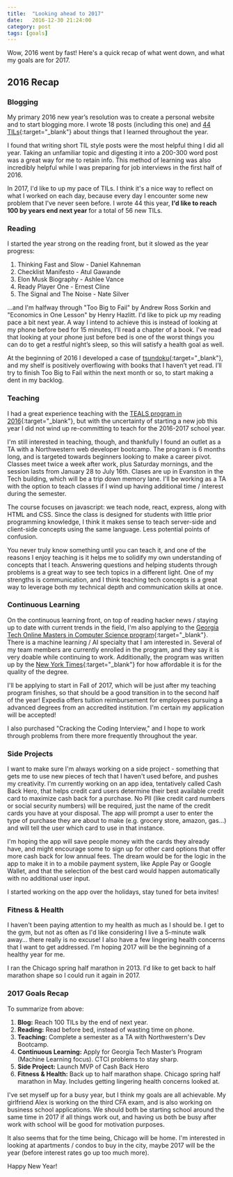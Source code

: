```yaml
---
title:  "Looking ahead to 2017"
date:   2016-12-30 21:24:00
category: post
tags: [goals]
---
```


Wow, 2016 went by fast! Here's a quick recap of what went down, and what my goals are for 2017.

## 2016 Recap

### Blogging

My primary 2016 new year’s resolution was to create a personal website and to start blogging more. I wrote 18 posts (including this one) and [44 TILs][til]{:target="_blank"} about things that I learned throughout the year.

I found that writing short TIL style posts were the most helpful thing I did all year. Taking an unfamiliar topic and digesting it into a 200-300 word post was a great way for me to retain info. This method of learning was also incredibly helpful while I was preparing for job interviews in the first half of 2016.

In 2017, I'd like to up my pace of TILs. I think it's a nice way to reflect on what I worked on each day, because every day I encounter some new problem that I've never seen before. I wrote 44 this year, **I'd like to reach 100 by years end next year** for a total of 56 new TILs.

### Reading

I started the year strong on the reading front, but it slowed as the year progress:

  1. Thinking Fast and Slow - Daniel Kahneman
  2. Checklist Manifesto - Atul Gawande
  3. Elon Musk Biography - Ashlee Vance
  4. Ready Player One - Ernest Cline
  5. The Signal and The Noise - Nate Silver

…and I'm halfway through "Too Big to Fail" by Andrew Ross Sorkin and "Economics in One Lesson" by Henry Hazlitt. I'd like to pick up my reading pace a bit next year. A way I intend to achieve this is instead of looking at my phone before bed for 15 minutes, I’ll read a chapter of a book. I've read that looking at your phone just before bed is one of the worst things you can do to get a restful night’s sleep, so this will satisfy a health goal as well.

At the beginning of 2016 I developed a case of [tsundoku][tsundoku]{:target="_blank"}, and my shelf is positively overflowing with books that I haven’t yet read. I’ll try to finish Too Big to Fail within the next month or so, to start making a dent in my backlog.

### Teaching

I had a great experience teaching with the [TEALS program in 2016][teals]{:target="_blank"}, but with the uncertainty of starting a new job this year I did not wind up re-committing to teach for the 2016-2017 school year.

I'm still interested in teaching, though, and thankfully I found an outlet as a TA with a Northwestern web developer bootcamp. The program is 6 months long, and is targeted towards beginners looking to make a career pivot. Classes meet twice a week after work, plus Saturday mornings, and the session lasts from January 28 to July 16th. Clases are up in Evanston in the Tech building, which will be a trip down memory lane. I'll be working as a TA with the option to teach classes if I wind up having additional time / interest during the semester.

The course focuses on javascript: we teach node, react, express, along with HTML and CSS. Since the class is designed for students with little prior programming knowledge, I think it makes sense to teach server-side and client-side concepts using the same language. Less potential points of confusion.

You never truly know something until you can teach it, and one of the reasons I enjoy teaching is it helps me to solidify my own understanding of concepts that I teach. Answering questions and helping students through problems is a great way to see tech topics in a different light. One of my strengths is communication, and I think teaching tech concepts is a great way to leverage both my technical depth and communication skills at once.

### Continuous Learning

On the continuous learning front, on top of reading hacker news / staying up to date with current trends in the field, I'm also applying to the [Georgia Tech Online Masters in Computer Science program][omscs]{:target="_blank"}. There is a machine learning / AI specialty that I am interested in. Several of my team members are currently enrolled in the program, and they say it is very doable while continuing to work. Additionally, the program was written up by the [New York Times][nyt]{:target="_blank"} for how affordable it is for the quality of the degree.

I'll be applying to start in Fall of 2017, which will be just after my teaching program finishes, so that should be a good transition in to the second half of the year! Expedia offers tuition reimbursement for employees pursuing a advanced degrees from an accredited institution. I'm certain my application will be accepted!

I also purchased "Cracking the Coding Interview," and I hope to work through problems from there more frequently throughout the year.

### Side Projects

I want to make sure I'm always working on a side project - something that gets me to use new pieces of tech that I haven't used before, and pushes my creativity. I'm currently working on an app idea, tentatively called Cash Back Hero, that helps credit card users determine their best available credit card to maximize cash back for a purchase. No PII (like credit card numbers or social security numbers) will be required, just the name of the credit cards you have at your disposal. The app will prompt a user to enter the type of purchase they are about to make (e.g. grocery store, amazon, gas…) and will tell the user which card to use in that instance.

I'm hoping the app will save people money with the cards they already have, and might encourage some to sign up for other card options that offer more cash back for low annual fees. The dream would be for the logic in the app to make it in to a mobile payment system, like Apple Pay or Google Wallet, and that the selection of the best card would happen automatically with no additional user input.

I started working on the app over the holidays, stay tuned for beta invites!

### Fitness & Health

I haven't been paying attention to my health as much as I should be. I get to the gym, but not as often as I'd like considering I live a 5-minute walk away... there really is no excuse! I also have a few lingering health concerns that I want to get addressed. I'm hoping 2017 will be the beginning of a healthy year for me.

I ran the Chicago spring half marathon in 2013. I'd like to get back to half marathon shape so I could run it again in 2017.

### 2017 Goals Recap

To summarize from above:

1. **Blog:** Reach 100 TILs by the end of next year.
2. **Reading:** Read before bed, instead of wasting time on phone.
3. **Teaching:** Complete a semester as a TA with Northwestern's Dev Bootcamp.
4. **Continuous Learning:** Apply for Georgia Tech Master’s Program (Machine Learning focus). CTCI problems to stay sharp.
5. **Side Project:** Launch MVP of Cash Back Hero
6. **Fitness & Health:** Back up to half marathon shape. Chicago spring half marathon in May. Includes getting lingering health concerns looked at.

I've set myself up for a busy year, but I think my goals are all achievable. My girlfriend Alex is working on the third CFA exam, and is also working on business school applications. We should both be starting school around the same time in 2017 if all things work out, and having us both be busy after work with school will be good for motivation purposes.

It also seems that for the time being, Chicago will be home. I'm interested in looking at apartments / condos to buy in the city, maybe 2017 will be the year (before interest rates go up too much more).

Happy New Year!

[til]: http://www.bambielli.com/til/
[teals]: http://www.bambielli.com/posts/2016-05-12-school-reflection/
[omscs]: https://www.omscs.gatech.edu/
[nyt]: http://www.nytimes.com/2016/09/29/upshot/an-online-education-breakthrough-a-masters-degree-for-a-mere-7000.html
[tsundoku]: https://en.wikipedia.org/wiki/Tsundoku
